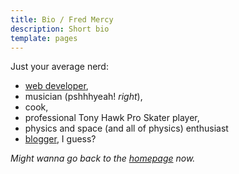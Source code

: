 ```yaml
---
title: Bio / Fred Mercy
description: Short bio
template: pages
---
```


Just your average nerd:

- [web developer](https://github.com/hexanal),
- musician (pshhhyeah! *right*),
- cook,
- professional Tony Hawk Pro Skater player,
- physics and space (and all of physics) enthusiast
- [blogger](/blog), I guess?

*Might wanna go back to the [homepage](/) now.*
